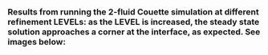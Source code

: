 ### Results from running the 2-fluid Couette simulation at different refinement LEVELs: as the LEVEL is increased, the steady state solution approaches a corner at the interface, as expected. See images below:
